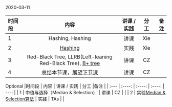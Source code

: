 2020-03-11


|时间段     |  内容    | 讲课 / 实践     |  分工  |备注       |
| :---      |   :----:    |   :----:    |    :----:    |       ---: |
|   1       |  Hashing, Hashing  |  讲课    |     Xie     |  
|   2       |  [Hashing](../../ML-BD-Algo/cs161-2018/Lecture8_hashing.ipynb)   |  实践    |     Xie     |         |
|   3       |  Red-Black Tree, LLRB(Left-leaning Red-Black Tree), [B+ tree](../../ML-BD-Algo/cs245-2017/CS245-Notes4-B-trees.pdf)    |  讲课    |     CZ     |    |
|   4       | 总结本节课，展望[下节课](../WW5/WW5-Plan.md)      |  讲课    |     CZ     |         |




Optional
|时间段    |  内容    | 讲课 / 实践     |  分工  |备注       |
| :---     |   :----:    |   :----:    |    :----:    |       ---: |
|   1      | 中值与选择（Median & Selection）      |  讲课    |     CZ     |         |
|   2      | 实验[Median & Selection算法](../../ML-BD-Algo/cs161-2018/lecture4_median_selection.ipynb)    |  实践    |  TAs     |         |
